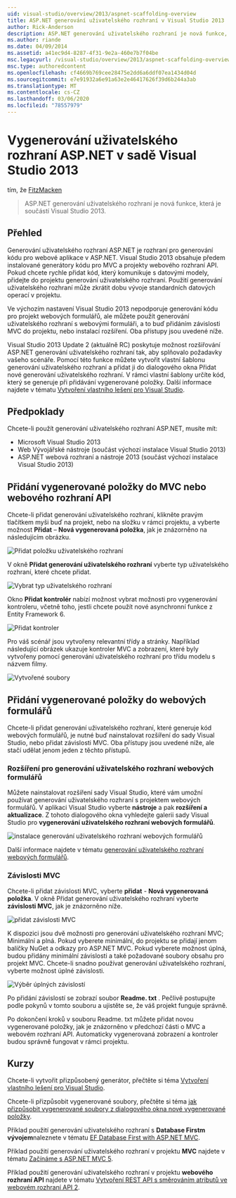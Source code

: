 ```yaml
---
uid: visual-studio/overview/2013/aspnet-scaffolding-overview
title: ASP.NET generování uživatelského rozhraní v Visual Studio 2013 | Microsoft Docs
author: Rick-Anderson
description: ASP.NET generování uživatelského rozhraní je nová funkce, která je součástí Visual Studio 2013.
ms.author: riande
ms.date: 04/09/2014
ms.assetid: a41ec9d4-8287-4f31-9e2a-460e7b7f04be
msc.legacyurl: /visual-studio/overview/2013/aspnet-scaffolding-overview
msc.type: authoredcontent
ms.openlocfilehash: cf4669b769cee28475e2dd6a6ddf07ea1434d04d
ms.sourcegitcommit: e7e91932a6e91a63e2e46417626f39d6b244a3ab
ms.translationtype: MT
ms.contentlocale: cs-CZ
ms.lasthandoff: 03/06/2020
ms.locfileid: "78557979"
---
```

# <a name="aspnet-scaffolding-in-visual-studio-2013"></a>Vygenerování uživatelského rozhraní ASP.NET v sadě Visual Studio 2013

tím, že [FitzMacken](https://github.com/tfitzmac)

> ASP.NET generování uživatelského rozhraní je nová funkce, která je součástí Visual Studio 2013.

## <a name="overview"></a>Přehled

Generování uživatelského rozhraní ASP.NET je rozhraní pro generování kódu pro webové aplikace v ASP.NET. Visual Studio 2013 obsahuje předem instalované generátory kódu pro MVC a projekty webového rozhraní API. Pokud chcete rychle přidat kód, který komunikuje s datovými modely, přidejte do projektu generování uživatelského rozhraní. Použití generování uživatelského rozhraní může zkrátit dobu vývoje standardních datových operací v projektu.

Ve výchozím nastavení Visual Studio 2013 nepodporuje generování kódu pro projekt webových formulářů, ale můžete použít generování uživatelského rozhraní s webovými formuláři, a to buď přidáním závislosti MVC do projektu, nebo instalací rozšíření. Oba přístupy jsou uvedené níže.

Visual Studio 2013 Update 2 (aktuálně RC) poskytuje možnost rozšiřování ASP.NET generování uživatelského rozhraní tak, aby splňovalo požadavky vašeho scénáře. Pomocí této funkce můžete vytvořit vlastní šablonu generování uživatelského rozhraní a přidat ji do dialogového okna Přidat nové generování uživatelského rozhraní. V rámci vlastní šablony určíte kód, který se generuje při přidávání vygenerované položky. Další informace najdete v tématu [Vytvoření vlastního lešení pro Visual Studio](https://go.microsoft.com/fwlink/p/?LinkId=395029).

## <a name="prerequisites"></a>Předpoklady

Chcete-li použít generování uživatelského rozhraní ASP.NET, musíte mít:

- Microsoft Visual Studio 2013
- Web Vývojářské nástroje (součást výchozí instalace Visual Studio 2013)
- ASP.NET webová rozhraní a nástroje 2013 (součást výchozí instalace Visual Studio 2013)

## <a name="add-a-scaffolded-item-to-mvc-or-web-api"></a>Přidání vygenerované položky do MVC nebo webového rozhraní API

Chcete-li přidat generování uživatelského rozhraní, klikněte pravým tlačítkem myši buď na projekt, nebo na složku v rámci projektu, a vyberte možnost **Přidat** – **Nová vygenerovaná položka**, jak je znázorněno na následujícím obrázku.

![Přidat položku uživatelského rozhraní](aspnet-scaffolding-overview/_static/image1.png)

V okně **Přidat generování uživatelského rozhraní** vyberte typ uživatelského rozhraní, které chcete přidat.

![Vybrat typ uživatelského rozhraní](aspnet-scaffolding-overview/_static/image2.png)

Okno **Přidat kontrolér** nabízí možnost vybrat možnosti pro vygenerování kontroleru, včetně toho, jestli chcete použít nové asynchronní funkce z Entity Framework 6.

![Přidat kontroler](aspnet-scaffolding-overview/_static/image3.png)

Pro váš scénář jsou vytvořeny relevantní třídy a stránky. Například následující obrázek ukazuje kontroler MVC a zobrazení, které byly vytvořeny pomocí generování uživatelského rozhraní pro třídu modelu s názvem filmy.

![Vytvořené soubory](aspnet-scaffolding-overview/_static/image4.png)

## <a name="add-a-scaffolded-item-to-web-forms"></a>Přidání vygenerované položky do webových formulářů

Chcete-li přidat generování uživatelského rozhraní, které generuje kód webových formulářů, je nutné buď nainstalovat rozšíření do sady Visual Studio, nebo přidat závislosti MVC. Oba přístupy jsou uvedené níže, ale stačí udělat jenom jeden z těchto přístupů.

### <a name="web-forms-scaffolding-extension"></a>Rozšíření pro generování uživatelského rozhraní webových formulářů

Můžete nainstalovat rozšíření sady Visual Studio, které vám umožní používat generování uživatelského rozhraní s projektem webových formulářů. V aplikaci Visual Studio vyberte **nástroje** a pak **rozšíření a aktualizace**. Z tohoto dialogového okna vyhledejte galerii sady Visual Studio pro **vygenerování uživatelského rozhraní webových formulářů**.

![instalace generování uživatelského rozhraní webových formulářů](aspnet-scaffolding-overview/_static/image5.png)

Další informace najdete v tématu [generování uživatelského rozhraní webových formulářů](https://go.microsoft.com/fwlink/p/?LinkId=396478).

### <a name="mvc-dependencies"></a>Závislosti MVC

Chcete-li přidat závislosti MVC, vyberte **přidat** - **Nová vygenerovaná položka**. V okně Přidat generování uživatelského rozhraní vyberte **závislosti MVC**, jak je znázorněno níže.

![přidat závislosti MVC](aspnet-scaffolding-overview/_static/image6.png)

K dispozici jsou dvě možnosti pro generování uživatelského rozhraní MVC; Minimální a plná. Pokud vyberete minimální, do projektu se přidají jenom balíčky NuGet a odkazy pro ASP.NET MVC. Pokud vyberete možnost úplná, budou přidány minimální závislosti a také požadované soubory obsahu pro projekt MVC. Chcete-li snadno používat generování uživatelského rozhraní, vyberte možnost úplné závislosti.

![Výběr úplných závislostí](aspnet-scaffolding-overview/_static/image7.png)

Po přidání závislostí se zobrazí soubor **Readme. txt** . Pečlivě postupujte podle pokynů v tomto souboru a ujistěte se, že váš projekt funguje správně.

Po dokončení kroků v souboru Readme. txt můžete přidat novou vygenerované položky, jak je znázorněno v předchozí části o MVC a webovém rozhraní API. Automaticky vygenerovaná zobrazení a kontroler budou správně fungovat v rámci projektu.

## <a name="tutorials"></a>Kurzy

Chcete-li vytvořit přizpůsobený generátor, přečtěte si téma [Vytvoření vlastního lešení pro Visual Studio](https://go.microsoft.com/fwlink/p/?LinkId=395029).

Chcete-li přizpůsobit vygenerované soubory, přečtěte si téma [jak přizpůsobit vygenerované soubory z dialogového okna nové vygenerované položky](https://blogs.msdn.com/b/webdev/archive/2013/12/26/how-to-customize-the-generated-files-from-the-new-scaffolded-item-dialog.aspx).

Příklad použití generování uživatelského rozhraní s **Database Firstm vývojem**naleznete v tématu [EF Database First with ASP.NET MVC](../../../mvc/overview/getting-started/database-first-development/setting-up-database.md).

Příklad použití generování uživatelského rozhraní v projektu **MVC** najdete v tématu [Začínáme s ASP.NET MVC 5](../../../mvc/overview/getting-started/introduction/getting-started.md).

Příklad použití generování uživatelského rozhraní v projektu **webového rozhraní API** najdete v tématu [Vytvoření REST API s směrováním atributů ve webovém rozhraní API 2](../../../web-api/overview/web-api-routing-and-actions/create-a-rest-api-with-attribute-routing.md).

